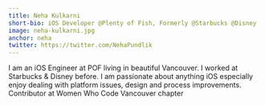```yaml
---
title: Neha Kulkarni
short-bio: iOS Developer @Plenty of Fish, Formerly @Starbucks @Disney
image: neha-kulkarni.jpg
anchor: neha
twitter: https://twitter.com/NehaPundlik
---
```


I am an iOS Engineer at POF living in beautiful Vancouver. I worked at Starbucks & Disney before. I am passionate about anything iOS especially enjoy dealing with platform issues, design and process improvements. Contributor at Women Who Code Vancouver chapter